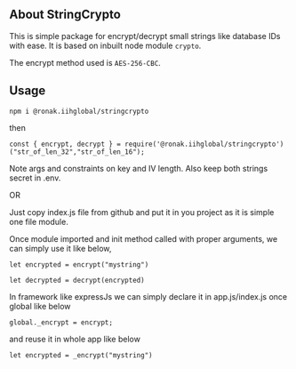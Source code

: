 ## About StringCrypto

This is simple package for encrypt/decrypt small strings like database IDs with ease. It is based on inbuilt node module `crypto`.

The encrypt method used is `AES-256-CBC`.

## Usage

`npm i @ronak.iihglobal/stringcrypto`

then 

`const { encrypt, decrypt } = require('@ronak.iihglobal/stringcrypto')("str_of_len_32","str_of_len_16");` 

Note args and constraints on key and IV length. Also keep both strings secret in .env.

OR

Just copy index.js file from github and put it in you project as it is simple one file module.

Once module imported and init method called with proper arguments, we can simply use it like below,

`let encrypted = encrypt("mystring")`

`let decrypted = decrypt(encrypted)`

In framework like expressJs we can simply declare it in app.js/index.js once global like below

`global._encrypt = encrypt;`

and reuse it in whole app like below 

`let encrypted = _encrypt("mystring")`